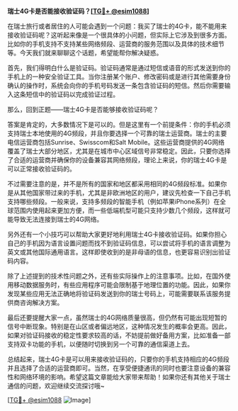 **瑞士4G卡是否能接收验证码？[[TG💪+ @esim1088](https://t.me/s/esim1088)]**

在瑞士旅行或者居住的人可能会遇到一个问题：我买了瑞士的4G卡，能不能用来接收验证码呢？这听起来像是一个很具体的小问题，但实际上它涉及到很多方面。比如你的手机支持不支持某些网络频段、运营商的服务范围以及具体的技术细节等。今天我们就来聊聊这个话题，希望能帮你解决疑惑。

首先，我们得明白什么是验证码。验证码通常是通过短信或语音的形式发送到你的手机上的一种安全验证工具。当你注册某个账户、修改密码或是进行其他需要身份确认的操作时，系统会向你的手机号码发送一条包含验证码的短信。然后你需要输入这条短信中的验证码以完成验证过程。

那么，回到正题——瑞士4G卡是否能够接收验证码呢？

答案是肯定的，大多数情况下是可以的。但是这里有一个前提条件：你的手机必须支持瑞士本地使用的4G频段，并且你要选择一个可靠的瑞士运营商。瑞士的主要电信运营商包括Sunrise、Swisscom和Salt Mobile。这些运营商提供的4G网络覆盖了瑞士大部分地区，尤其是在城市中心区域信号非常稳定。因此，只要你选择了合适的运营商并确保你的设备兼容其网络频段，理论上来说，你的瑞士4G卡是可以正常接收验证码的。

不过需要注意的是，并不是所有的国家和地区都采用相同的4G频段标准。如果你是从其他国家带过来的手机，尤其是非欧洲地区的用户，建议先检查一下自己手机支持哪些频段。一般来说，支持多频段的智能手机（例如苹果iPhone系列）在全球范围内使用起来更加方便，而一些低端机型可能只支持少数几个频段，这样就可能导致无法连接到瑞士的4G网络。

另外还有一个小技巧可以帮助大家更好地利用瑞士4G卡接收验证码。如果你担心自己的手机因为语言设置问题而找不到验证码信息，可以尝试将手机的语言调整为英文或其他国际通用语言。这样即使收到的是非母语的信息，也更容易识别出验证码内容。

除了上述提到的技术性问题之外，还有些实际操作上的注意事项。比如，在国外使用移动数据服务时，有些应用程序可能会限制基于地理位置的功能。因此，如果你发现某些应用无法正确地将验证码发送到你的瑞士号码上，可能需要联系该服务提供商咨询解决方案。

最后还要提醒大家一点，虽然瑞士的4G网络质量很高，但仍然有可能出现短暂的信号中断现象。特别是在山区或者偏远地区，这种情况发生的概率会更高。因此，如果对验证码接收的稳定性要求较高的话，不妨提前做好备用方案，比如准备一部支持双卡功能的手机，以便随时切换到另一个可靠的通信渠道上去。

总结起来，瑞士4G卡是可以用来接收验证码的，只要你的手机支持相应的4G频段并且选择了合适的运营商即可。当然，在享受便捷通讯的同时也要注意设备的兼容性和网络环境的影响。希望这篇文章能给大家带来帮助！如果你还有其他关于瑞士通信的问题，欢迎继续交流探讨哦~

[[TG💪+ @esim1088](https://t.me/s/esim1088) ![Image](https://i.postimg.cc/4NQfJmqS/Snipaste-2025-05-13-00-14-12.png)]